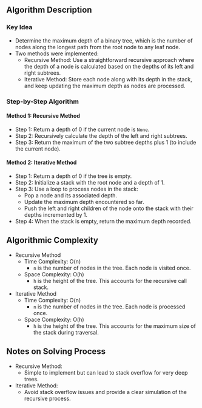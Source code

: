 ## Algorithm Description
### Key Idea
- Determine the maximum depth of a binary tree, which is the number of nodes along the longest path from the root node to any leaf node.
- Two methods were implemented:
  - Recursive Method: Use a straightforward recursive approach where the depth of a node is calculated based on the depths of its left and right subtrees.
  - Iterative Method: Store each node along with its depth in the stack, and keep updating the maximum depth as nodes are processed.

### Step-by-Step Algorithm
#### Method 1: Recursive Method
- Step 1: Return a depth of 0 if the current node is ```None```.
- Step 2: Recursively calculate the depth of the left and right subtrees.
- Step 3: Return the maximum of the two subtree depths plus 1 (to include the current node).
#### Method 2: Iterative Method
- Step 1: Return a depth of 0 if the tree is empty.
- Step 2: Initialize a stack with the root node and a depth of 1.
- Step 3: Use a loop to process nodes in the stack:
  - Pop a node and its associated depth.
  - Update the maximum depth encountered so far.
  - Push the left and right children of the node onto the stack with their depths incremented by 1.
- Step 4: When the stack is empty, return the maximum depth recorded.

## Algorithmic Complexity
- Recursive Method
  - Time Complexity: O(n)
    - ```n``` is the number of nodes in the tree. Each node is visited once.
  - Space Complexity: O(h)
    - ```h``` is the height of the tree. This accounts for the recursive call stack.
- Iterative Method
  - Time Complexity: O(n)
    - ```n``` is the number of nodes in the tree. Each node is processed once.
  - Space Complexity: O(h)
    - ```h``` is the height of the tree. This accounts for the maximum size of the stack during traversal.

## Notes on Solving Process
- Recursive Method:
  - Simple to implement but can lead to stack overflow for very deep trees.
- Iterative Method:
  - Avoid stack overflow issues and provide a clear simulation of the recursive process.